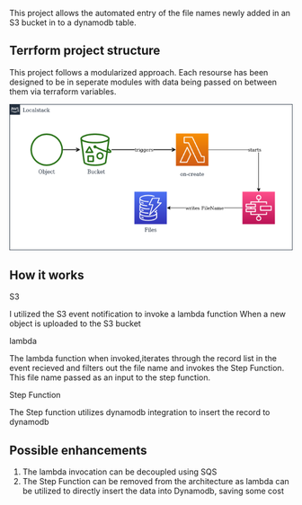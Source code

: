 This project allows the automated entry of the file names newly added in an S3 bucket in to a dynamodb table.

## Terrform project structure

This project follows a modularized approach. Each resourse has been designed to be in seperate modules  with data being passed on between them via terraform variables.


![architecture](images/assignment.drawio.png)


## How it works

S3

I utilized the S3 event notification to invoke a  lambda function When a new object is uploaded to the S3 bucket

lambda

The lambda function when invoked,iterates through the record list in the event recieved and filters out the file name and invokes the Step Function. This file name passed as an input to the step function.

Step Function

The Step function utilizes dynamodb integration to insert the record to dynamodb

## Possible enhancements

1) The lambda invocation can be decoupled using SQS
2) The Step Function can be removed from the architecture as lambda can be utilized to directly insert the data into Dynamodb, saving some cost



